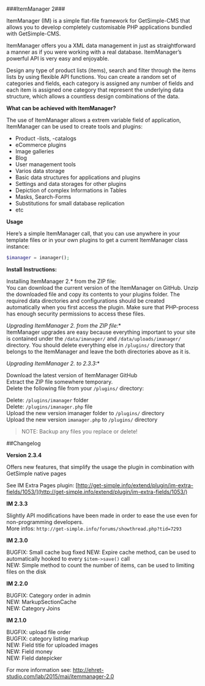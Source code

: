 ###ItemManager 2###

ItemManager (IM) is a simple flat-file framework for GetSimple-CMS that allows you to develop completely customisable
PHP applications bundled with GetSimple-CMS.

ItemManager offers you a XML data management in just as straightforward a manner as if you were working with a real
database. ItemManager’s powerful API is very easy and enjoyable.

Design any type of product lists (items), search and filter through the items lists by using flexible API functions.
You can create a random set of categories and fields, each category is assigned any number of fields and each item is
assigned one category that represent the underlying data structure, which allows a countless design combinations of the
data.



**What can be achieved with ItemManager?**

The use of ItemManager allows a extrem variable field of application, ItemManager can be used to create tools and
plugins:

- Product -lists, -catalogs
- eCommerce plugins
- Image galleries
- Blog
- User management tools
- Varios data storage
- Basic data structures for applications and plugins
- Settings and data storages for other plugins
- Depiction of complex Informations in Tables
- Masks, Search-Forms
- Substitutions for small database replication
- etc


**Usage**

Here’s a simple ItemManager call, that you can use anywhere in your template files or in your own plugins to get a
current ItemManager class instance:

```php
$imanager = imanager();
```

**Install Instructions:**  

Installing ItemManager 2.* from the ZIP file:  
You can download the current version of the ItemManager on GitHub. Unzip the downloaded file and copy its
contents to your plugins folder. The required data directories and configurations should be created automatically
when you first access the plugin. Make sure that PHP-process has enough security permissions to access these files.

**Upgrading ItemManager 2.* from the ZIP file:**  
ItemManager upgrades are easy because everything important to your site is contained under the `/data/imanager/` and
`/data/uploads/imanager/` directory. You should delete everything else in `/plugins/` directory that belongs to the
ItemManager and leave the both directories above as it is.

**Upgrading ItemManager 2.* to 2.3.3:**  

Download the latest version of ItemManager GitHub  
Extract the ZIP file somewhere temporary.  
Delete the following file from your `/plugins/` directory:  

Delete: `/plugins/imanager` folder  
Delete: `/plugins/imanager.php` file  
Upload the new version imanager folder to `/plugins/` directory  
Upload the new version `imanager.php` to `/plugins/` directory  

> NOTE: Backup any files you replace or delete!

##Changelog

**Version 2.3.4** 

Offers new features, that simplify the usage the plugin in combination with GetSimple native pages

See IM Extra Pages plugin: [http://get-simple.info/extend/plugin/im-extra-fields/1053/](http://get-simple.info/extend/plugin/im-extra-fields/1053/)

**IM 2.3.3**

Slightly API modifications have been made in order to ease the use even for non-programming developers.  
More infos: `http://get-simple.info/forums/showthread.php?tid=7293`

**IM 2.3.0**

BUGFIX: Small cache bug fixed
NEW: Expire cache method, can be used to automatically hooked to every `$item->save()` call  
NEW: Simple method to count the number of items, can be used to limiting files on the disk  

**IM 2.2.0**  

BUGFIX: Category order in admin  
NEW: MarkupSectionCache  
NEW: Category Joins  

**IM 2.1.0**

BUGFIX: upload file order  
BUGFIX: category listing markup  
NEW: Field title for uploaded images  
NEW: Field money  
NEW: Field datepicker  

For more information see: http://ehret-studio.com/lab/2015/mai/itemmanager-2.0


